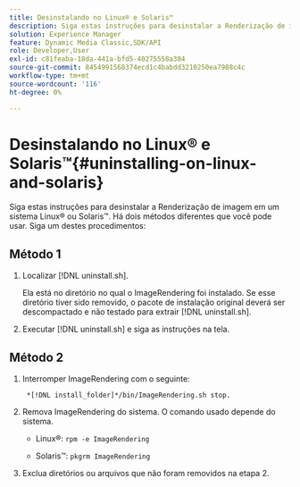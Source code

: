 ```yaml
---
title: Desinstalando no Linux® e Solaris™
description: Siga estas instruções para desinstalar a Renderização de imagem em um sistema Linux® ou Solaris™.
solution: Experience Manager
feature: Dynamic Media Classic,SDK/API
role: Developer,User
exl-id: c81feaba-18da-441a-bfd5-40275558a384
source-git-commit: 8454991568374ecd1c4babdd3210250ea7988c4c
workflow-type: tm+mt
source-wordcount: '116'
ht-degree: 0%

---
```


# Desinstalando no Linux® e Solaris™{#uninstalling-on-linux-and-solaris}

Siga estas instruções para desinstalar a Renderização de imagem em um sistema Linux® ou Solaris™. Há dois métodos diferentes que você pode usar. Siga um destes procedimentos:

## Método 1

1. Localizar [!DNL uninstall.sh].

   Ela está no diretório no qual o ImageRendering foi instalado. Se esse diretório tiver sido removido, o pacote de instalação original deverá ser descompactado e não testado para extrair [!DNL uninstall.sh].
1. Executar [!DNL uninstall.sh] e siga as instruções na tela.

## Método 2

1. Interromper ImageRendering com o seguinte:

   ` *[!DNL install_folder]*/bin/ImageRendering.sh stop.`

1. Remova ImageRendering do sistema. O comando usado depende do sistema.
   * Linux®: `rpm -e ImageRendering`

   * Solaris™: `pkgrm ImageRendering`

1. Exclua diretórios ou arquivos que não foram removidos na etapa 2.

